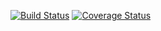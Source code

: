 [![Build Status](https://travis-ci.com/Tomesyy/file-maker.svg?branch=master)](https://travis-ci.com/Tomesyy/file-maker)
[![Coverage Status](https://coveralls.io/repos/github/Tomesyy/file-maker/badge.svg?branch=master)](https://coveralls.io/github/Tomesyy/file-maker?branch=master)